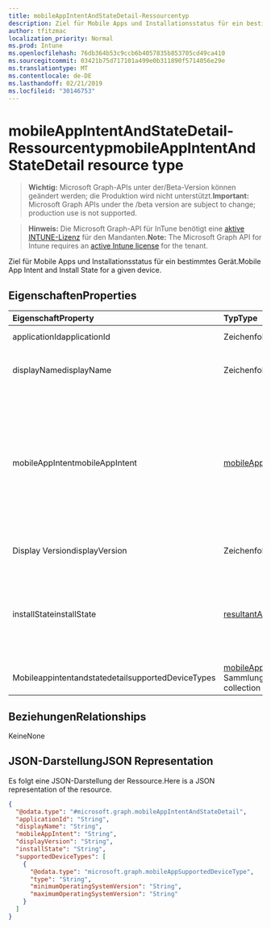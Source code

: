 ```yaml
---
title: mobileAppIntentAndStateDetail-Ressourcentyp
description: Ziel für Mobile Apps und Installationsstatus für ein bestimmtes Gerät.
author: tfitzmac
localization_priority: Normal
ms.prod: Intune
ms.openlocfilehash: 76db364b53c9ccb6b4057835b853705cd49ca410
ms.sourcegitcommit: 03421b75d717101a499e0b311890f5714056e29e
ms.translationtype: MT
ms.contentlocale: de-DE
ms.lasthandoff: 02/21/2019
ms.locfileid: "30146753"
---
```

# <a name="mobileappintentandstatedetail-resource-type"></a><span data-ttu-id="427e9-103">mobileAppIntentAndStateDetail-Ressourcentyp</span><span class="sxs-lookup"><span data-stu-id="427e9-103">mobileAppIntentAndStateDetail resource type</span></span>

> <span data-ttu-id="427e9-104">**Wichtig:** Microsoft Graph-APIs unter der/Beta-Version können geändert werden; die Produktion wird nicht unterstützt.</span><span class="sxs-lookup"><span data-stu-id="427e9-104">**Important:** Microsoft Graph APIs under the /beta version are subject to change; production use is not supported.</span></span>

> <span data-ttu-id="427e9-105">**Hinweis:** Die Microsoft Graph-API für InTune benötigt eine [aktive INTUNE-Lizenz](https://go.microsoft.com/fwlink/?linkid=839381) für den Mandanten.</span><span class="sxs-lookup"><span data-stu-id="427e9-105">**Note:** The Microsoft Graph API for Intune requires an [active Intune license](https://go.microsoft.com/fwlink/?linkid=839381) for the tenant.</span></span>

<span data-ttu-id="427e9-106">Ziel für Mobile Apps und Installationsstatus für ein bestimmtes Gerät.</span><span class="sxs-lookup"><span data-stu-id="427e9-106">Mobile App Intent and Install State for a given device.</span></span>

## <a name="properties"></a><span data-ttu-id="427e9-107">Eigenschaften</span><span class="sxs-lookup"><span data-stu-id="427e9-107">Properties</span></span>
|<span data-ttu-id="427e9-108">Eigenschaft</span><span class="sxs-lookup"><span data-stu-id="427e9-108">Property</span></span>|<span data-ttu-id="427e9-109">Typ</span><span class="sxs-lookup"><span data-stu-id="427e9-109">Type</span></span>|<span data-ttu-id="427e9-110">Beschreibung</span><span class="sxs-lookup"><span data-stu-id="427e9-110">Description</span></span>|
|:---|:---|:---|
|<span data-ttu-id="427e9-111">applicationId</span><span class="sxs-lookup"><span data-stu-id="427e9-111">applicationId</span></span>|<span data-ttu-id="427e9-112">Zeichenfolge</span><span class="sxs-lookup"><span data-stu-id="427e9-112">String</span></span>|<span data-ttu-id="427e9-113">MobieApp-Bezeichner.</span><span class="sxs-lookup"><span data-stu-id="427e9-113">MobieApp identifier.</span></span>|
|<span data-ttu-id="427e9-114">displayName</span><span class="sxs-lookup"><span data-stu-id="427e9-114">displayName</span></span>|<span data-ttu-id="427e9-115">Zeichenfolge</span><span class="sxs-lookup"><span data-stu-id="427e9-115">String</span></span>|<span data-ttu-id="427e9-116">Der vom Administrator bereitgestellte oder importierte Titel der App.</span><span class="sxs-lookup"><span data-stu-id="427e9-116">The admin provided or imported title of the app.</span></span>|
|<span data-ttu-id="427e9-117">mobileAppIntent</span><span class="sxs-lookup"><span data-stu-id="427e9-117">mobileAppIntent</span></span>|[<span data-ttu-id="427e9-118">mobileAppIntent</span><span class="sxs-lookup"><span data-stu-id="427e9-118">mobileAppIntent</span></span>](../resources/intune-troubleshooting-mobileappintent.md)|<span data-ttu-id="427e9-119">Mobile App-Absicht.</span><span class="sxs-lookup"><span data-stu-id="427e9-119">Mobile App Intent.</span></span> <span data-ttu-id="427e9-120">Mögliche Werte sind: `available`, `notAvailable`, `requiredInstall`, `requiredUninstall`, `requiredAndAvailableInstall`, `availableInstallWithoutEnrollment` und `exclude`.</span><span class="sxs-lookup"><span data-stu-id="427e9-120">Possible values are: `available`, `notAvailable`, `requiredInstall`, `requiredUninstall`, `requiredAndAvailableInstall`, `availableInstallWithoutEnrollment`, `exclude`.</span></span>|
|<span data-ttu-id="427e9-121">Display Version</span><span class="sxs-lookup"><span data-stu-id="427e9-121">displayVersion</span></span>|<span data-ttu-id="427e9-122">Zeichenfolge</span><span class="sxs-lookup"><span data-stu-id="427e9-122">String</span></span>|<span data-ttu-id="427e9-123">Lesbare Version der Anwendung</span><span class="sxs-lookup"><span data-stu-id="427e9-123">Human readable version of the application</span></span>|
|<span data-ttu-id="427e9-124">installState</span><span class="sxs-lookup"><span data-stu-id="427e9-124">installState</span></span>|[<span data-ttu-id="427e9-125">resultantAppState</span><span class="sxs-lookup"><span data-stu-id="427e9-125">resultantAppState</span></span>](../resources/intune-shared-resultantappstate.md)|<span data-ttu-id="427e9-126">Der Installationsstatus der app.</span><span class="sxs-lookup"><span data-stu-id="427e9-126">The install state of the app.</span></span> <span data-ttu-id="427e9-127">Mögliche Werte sind: `installed`, `failed`, `notInstalled`, `uninstallFailed`, `pendingInstall`, `unknown` und `notApplicable`.</span><span class="sxs-lookup"><span data-stu-id="427e9-127">Possible values are: `installed`, `failed`, `notInstalled`, `uninstallFailed`, `pendingInstall`, `unknown`, `notApplicable`.</span></span>|
|<span data-ttu-id="427e9-128">Mobileappintentandstatedetail</span><span class="sxs-lookup"><span data-stu-id="427e9-128">supportedDeviceTypes</span></span>|<span data-ttu-id="427e9-129">[mobileAppSupportedDeviceType](../resources/intune-troubleshooting-mobileappsupporteddevicetype.md) -Sammlung</span><span class="sxs-lookup"><span data-stu-id="427e9-129">[mobileAppSupportedDeviceType](../resources/intune-troubleshooting-mobileappsupporteddevicetype.md) collection</span></span>|<span data-ttu-id="427e9-130">Die unterstützten Plattformen für die app.</span><span class="sxs-lookup"><span data-stu-id="427e9-130">The supported platforms for the app.</span></span>|

## <a name="relationships"></a><span data-ttu-id="427e9-131">Beziehungen</span><span class="sxs-lookup"><span data-stu-id="427e9-131">Relationships</span></span>
<span data-ttu-id="427e9-132">Keine</span><span class="sxs-lookup"><span data-stu-id="427e9-132">None</span></span>

## <a name="json-representation"></a><span data-ttu-id="427e9-133">JSON-Darstellung</span><span class="sxs-lookup"><span data-stu-id="427e9-133">JSON Representation</span></span>
<span data-ttu-id="427e9-134">Es folgt eine JSON-Darstellung der Ressource.</span><span class="sxs-lookup"><span data-stu-id="427e9-134">Here is a JSON representation of the resource.</span></span>
<!-- {
  "blockType": "resource",
  "@odata.type": "microsoft.graph.mobileAppIntentAndStateDetail"
}
-->
``` json
{
  "@odata.type": "#microsoft.graph.mobileAppIntentAndStateDetail",
  "applicationId": "String",
  "displayName": "String",
  "mobileAppIntent": "String",
  "displayVersion": "String",
  "installState": "String",
  "supportedDeviceTypes": [
    {
      "@odata.type": "microsoft.graph.mobileAppSupportedDeviceType",
      "type": "String",
      "minimumOperatingSystemVersion": "String",
      "maximumOperatingSystemVersion": "String"
    }
  ]
}
```




